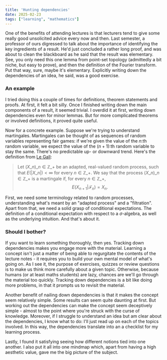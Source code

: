 ```yaml
---
title: 'Hunting dependencies'
date: 2025-02-23
tags: ["learning", "mathematics"]
---
```


One of the benefits of attending lectures is that lecturers tend to give some really good unsolicited advice every now and then. Last semester, a professor of ours digressed to talk about the importance of identifying the key ingredients of a result. He'd just concluded a rather long proof, and was about to clean the blackboard as he said that the result was elementary. See, you only need this one lemma from point-set topology (admittedly a bit niche, but easy to prove), and then the definition of the Fourier transform. Put that way, sure, maybe it's elementary. Explicitly writing down the dependencies of an idea, he said, was a good exercise.

### An example
I tried doing this a couple of times for definitions, theorem statements and proofs. At first, it felt a bit silly. Once I finished writing down the main components of a result, it seemed trivial. I overdid it at first, writing down dependencies even for minor lemmas. But for more complicated theorems or involved definitions, it proved quite useful.

Now for a concrete example. Suppose we're trying to understand martingales. Martingales can be thought of as sequences of random variables representing fair games: if we're given the value of the $n$:th random variable, we expect the value of the $(n+1)$:th random variable to stay the same. There's no predictable up- or downward trend. Here's the definition from [Le Gall](https://link.springer.com/book/10.1007/978-3-031-14205-5):

> Let $(X\_n)\_{n \in \mathbb{Z}\_+}$ be an adapted, real-valued random process, such that $E(|X\_n|) < \infty$ for every $n \in \mathbb{Z}\_+$. We say that the process $(X\_n)\_{n \in \mathbb{Z}\_+}$ is a martingale if, for every $n \in \mathbb{Z}\_+$, $$E(X_{n+1}|\mathcal{F}_n) = X_n.$$

First, we need some terminology related to random processes, understanding what's meant by an "adapted process" and a "filtration". Apart from that, we need a solid grasp of conditional expectations. The definition of a conditional expectation with respect to a $\sigma$-algebra, as well as the underlying intuition. And that's about it.

### Should I bother?
If you want to learn something thoroughly, then yes. Tracking down dependencies makes you engage more with the material. Learning a concept isn't just a matter of being able to regurgitate the contents of the lecture notes - it requires you to build your own mental model of what's going on. As I see it, the purpose of exercises, quizzes or review questions is to make us think more carefully about a given topic. Otherwise, because humans (or at least maths students) are lazy, chances are we'll go through the material too quickly. Tracking down dependencies is a bit like doing more problems, in that it prompts us to revisit the material.

Another benefit of nailing down dependencies is that it makes the concept seem relatively simple. Some results can seem quite daunting at first. But working out the dependencies can make the concept seem deceptively simple - almost to the point where you're struck with the curse of knowledge. Moreover, if I struggle to understand an idea but am clear about the dependencies, I know what to do: I'll just read up on each of the topics involved. In this way, the dependencies translate into an a checklist for my learning process.

Lastly, I found it satisfying seeing how different notions tied into one another. I also put it all into one mindmap which, apart from having a high aesthetic value, gave me the big picture of the subject.
